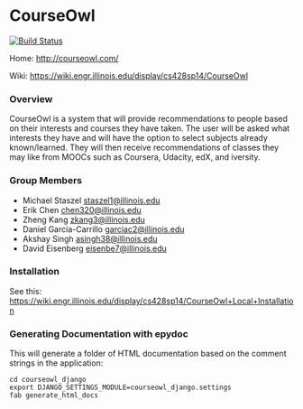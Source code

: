 # CourseOwl

[![Build Status](http://ci.courseowl.com/github.com/crimsonredmk/courseowl/status.png?branch=master)](http://ci.courseowl.com/github.com/crimsonredmk/courseowl)

Home: http://courseowl.com/

Wiki: https://wiki.engr.illinois.edu/display/cs428sp14/CourseOwl

### Overview
CourseOwl is a system that will provide recommendations to people based 
on their interests and courses they have taken. The user will be asked
what interests they have and will have the option to select subjects 
already known/learned. They will then receive recommendations of 
classes they may like from MOOCs such as Coursera, Udacity, edX, and 
iversity.

### Group Members
* Michael Staszel <staszel1@illinois.edu>
* Erik Chen <chen320@illinois.edu>
* Zheng Kang <zkang3@illinois.edu>
* Daniel Garcia-Carrillo <garciac2@illinois.edu>
* Akshay Singh <asingh38@illinois.edu>
* David Eisenberg <eisenbe7@illinois.edu>

### Installation

See this: https://wiki.engr.illinois.edu/display/cs428sp14/CourseOwl+Local+Installation

### Generating Documentation with epydoc
This will generate a folder of HTML documentation based on the comment
strings in the application:

    cd courseowl_django
    export DJANGO_SETTINGS_MODULE=courseowl_django.settings
    fab generate_html_docs
